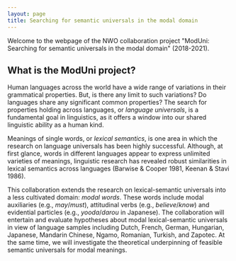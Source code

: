 ```yaml
---
layout: page
title: Searching for semantic universals in the modal domain
---
```


Welcome to the webpage of the NWO collaboration project "ModUni: Searching for semantic universals in the modal domain" (2018-2021). 
<!-- This page contains general information about the project as well as details about the four workshops. The output of the project will be uploaded as they become available.  -->

## What is the ModUni project?

Human languages across the world have a wide range of variations in their grammatical properties. But, is there any limit to such variations? Do languages share any significant common properties? The search for properties holding across languages, or *language universals*, is a fundamental goal in linguistics, as it offers a window into our shared linguistic ability as a human kind.

Meanings of single words, or *lexical semantics*, is one area in which the research on language universals has been highly successful. Although, at first glance, words in different languages appear to express unlimited varieties of meanings, linguistic research has revealed robust similarities in lexical semantics across languages (Barwise & Cooper 1981, Keenan & Stavi 1986). 

This collaboration extends the research on lexical-semantic universals into a less cultivated domain: *modal words*. These words include modal auxiliaries (e.g., *may*/*must*), attitudinal verbs (e.g., *believe*/*know*) and evidential particles (e.g., *yooda*/*darou* in Japanese). The collaboration will entertain and evaluate hypotheses about modal lexical-semantic universals in view of language samples including Dutch, French, German, Hungarian, Japanese, Mandarin Chinese, Ngamo, Romanian, Turkish, and Zapotec. At the same time, we will investigate the theoretical underpinning of feasible semantic universals for modal meanings. 

